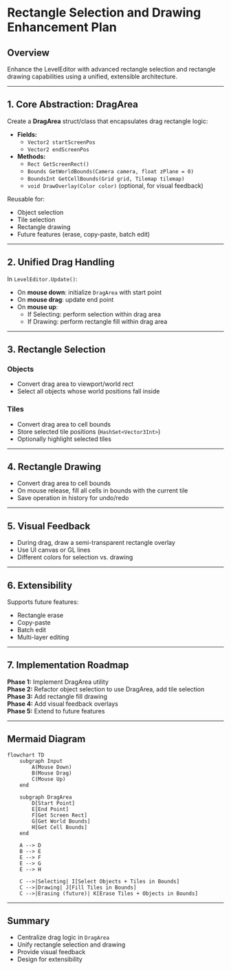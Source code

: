 # Rectangle Selection and Drawing Enhancement Plan

## Overview
Enhance the LevelEditor with advanced rectangle selection and rectangle drawing capabilities using a unified, extensible architecture.

---

## 1. Core Abstraction: DragArea

Create a **DragArea** struct/class that encapsulates drag rectangle logic:

- **Fields:**
  - `Vector2 startScreenPos`
  - `Vector2 endScreenPos`
- **Methods:**
  - `Rect GetScreenRect()`
  - `Bounds GetWorldBounds(Camera camera, float zPlane = 0)`
  - `BoundsInt GetCellBounds(Grid grid, Tilemap tilemap)`
  - `void DrawOverlay(Color color)` (optional, for visual feedback)

Reusable for:
- Object selection
- Tile selection
- Rectangle drawing
- Future features (erase, copy-paste, batch edit)

---

## 2. Unified Drag Handling

In `LevelEditor.Update()`:

- On **mouse down**: initialize `DragArea` with start point
- On **mouse drag**: update end point
- On **mouse up**:
  - If Selecting: perform selection within drag area
  - If Drawing: perform rectangle fill within drag area

---

## 3. Rectangle Selection

### Objects
- Convert drag area to viewport/world rect
- Select all objects whose world positions fall inside

### Tiles
- Convert drag area to cell bounds
- Store selected tile positions (`HashSet<Vector3Int>`)
- Optionally highlight selected tiles

---

## 4. Rectangle Drawing

- Convert drag area to cell bounds
- On mouse release, fill all cells in bounds with the current tile
- Save operation in history for undo/redo

---

## 5. Visual Feedback

- During drag, draw a semi-transparent rectangle overlay
- Use UI canvas or GL lines
- Different colors for selection vs. drawing

---

## 6. Extensibility

Supports future features:
- Rectangle erase
- Copy-paste
- Batch edit
- Multi-layer editing

---

## 7. Implementation Roadmap

**Phase 1:** Implement DragArea utility  
**Phase 2:** Refactor object selection to use DragArea, add tile selection  
**Phase 3:** Add rectangle fill drawing  
**Phase 4:** Add visual feedback overlays  
**Phase 5:** Extend to future features

---

## Mermaid Diagram

```mermaid
flowchart TD
    subgraph Input
        A(Mouse Down)
        B(Mouse Drag)
        C(Mouse Up)
    end

    subgraph DragArea
        D[Start Point]
        E[End Point]
        F[Get Screen Rect]
        G[Get World Bounds]
        H[Get Cell Bounds]
    end

    A --> D
    B --> E
    E --> F
    E --> G
    E --> H

    C -->|Selecting| I[Select Objects + Tiles in Bounds]
    C -->|Drawing| J[Fill Tiles in Bounds]
    C -->|Erasing (future)| K[Erase Tiles + Objects in Bounds]
```

---

## Summary
- Centralize drag logic in `DragArea`
- Unify rectangle selection and drawing
- Provide visual feedback
- Design for extensibility